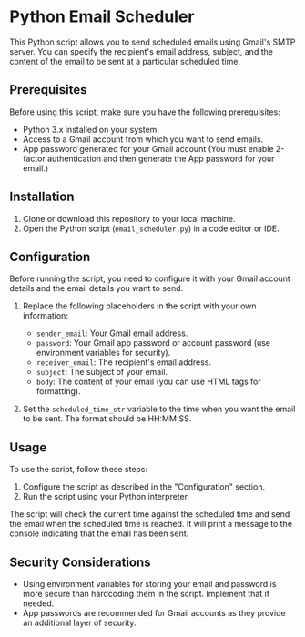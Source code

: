 # Python Email Scheduler

This Python script allows you to send scheduled emails using Gmail's SMTP server. You can specify the recipient's email address, subject, and the content of the email to be sent at a particular scheduled time.

## Prerequisites

Before using this script, make sure you have the following prerequisites:

- Python 3.x installed on your system.
- Access to a Gmail account from which you want to send emails.
- App password generated for your Gmail account (You must enable 2-factor authentication and then generate the App password for your email.)

## Installation

1. Clone or download this repository to your local machine.
2. Open the Python script (`email_scheduler.py`) in a code editor or IDE.

## Configuration

Before running the script, you need to configure it with your Gmail account details and the email details you want to send.

1. Replace the following placeholders in the script with your own information:
   - `sender_email`: Your Gmail email address.
   - `password`: Your Gmail app password or account password (use environment variables for security).
   - `receiver_email`: The recipient's email address.
   - `subject`: The subject of your email.
   - `body`: The content of your email (you can use HTML tags for formatting).

2. Set the `scheduled_time_str` variable to the time when you want the email to be sent. The format should be HH:MM:SS.

## Usage

To use the script, follow these steps:

1. Configure the script as described in the "Configuration" section.
2. Run the script using your Python interpreter.

The script will check the current time against the scheduled time and send the email when the scheduled time is reached. It will print a message to the console indicating that the email has been sent.

## Security Considerations

- Using environment variables for storing your email and password is more secure than hardcoding them in the script. Implement that if needed.
- App passwords are recommended for Gmail accounts as they provide an additional layer of security.

